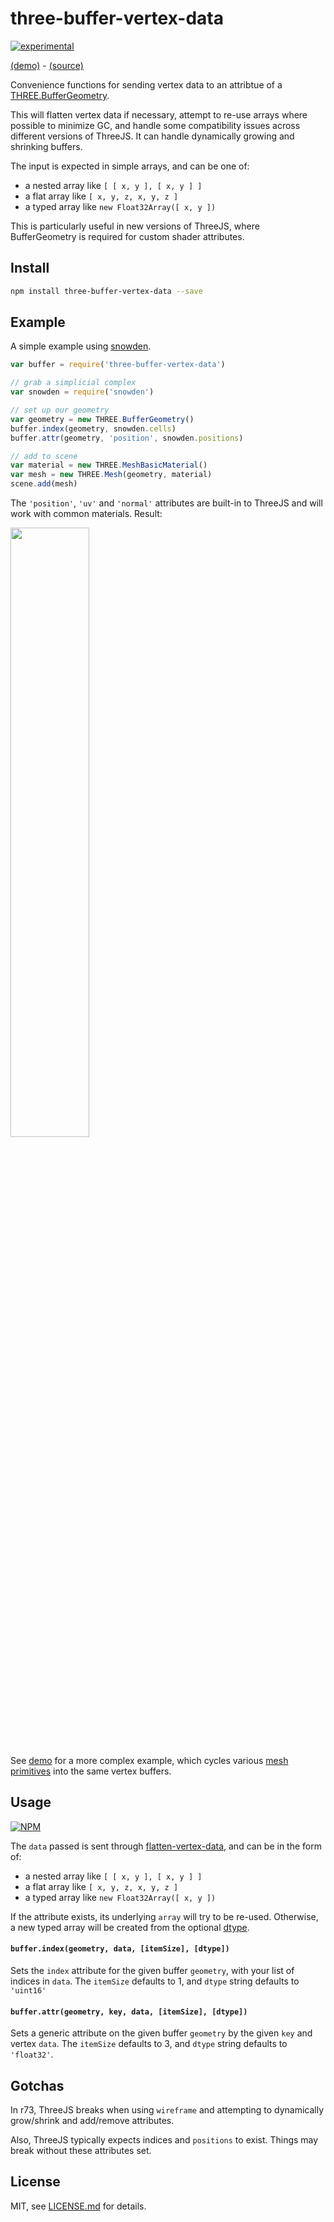 # three-buffer-vertex-data

[![experimental](http://badges.github.io/stability-badges/dist/experimental.svg)](http://github.com/badges/stability-badges)

[(demo)](http://jam3.github.io/three-buffer-vertex-data/) - [(source)](./demo/index.js)

Convenience functions for sending vertex data to an attribtue of a [THREE.BufferGeometry](http://threejs.org/docs/#Reference/Core/BufferGeometry).

This will flatten vertex data if necessary, attempt to re-use arrays where possible to minimize GC, and handle some compatibility issues across different versions of ThreeJS. It can handle dynamically growing and shrinking buffers.

The input is expected in simple arrays, and can be one of:

- a nested array like `[ [ x, y ], [ x, y ] ]`
- a flat array like `[ x, y, z, x, y, z ]`
- a typed array like `new Float32Array([ x, y ])`

This is particularly useful in new versions of ThreeJS, where BufferGeometry is required for custom shader attributes.

## Install

```sh
npm install three-buffer-vertex-data --save
```

## Example

A simple example using [snowden](https://github.com/stackgl/snowden).

```js
var buffer = require('three-buffer-vertex-data')

// grab a simplicial complex
var snowden = require('snowden')

// set up our geometry
var geometry = new THREE.BufferGeometry()
buffer.index(geometry, snowden.cells)
buffer.attr(geometry, 'position', snowden.positions)

// add to scene
var material = new THREE.MeshBasicMaterial()
var mesh = new THREE.Mesh(geometry, material)
scene.add(mesh)
```

The `'position'`, `'uv'` and `'normal'` attributes are built-in to ThreeJS and will work with common materials. Result:

<img src="http://i.imgur.com/LdHk4xB.png" width="50%" />

See [demo](./demo/index.js) for a more complex example, which cycles various [mesh primitives](https://github.com/glo-js/mesh-primitives) into the same vertex buffers.

## Usage

[![NPM](https://nodei.co/npm/three-buffer-vertex-data.png)](https://www.npmjs.com/package/three-buffer-vertex-data)

The `data` passed is sent through [flatten-vertex-data](https://github.com/glo-js/flatten-vertex-data), and can be in the form of:

- a nested array like `[ [ x, y ], [ x, y ] ]`
- a flat array like `[ x, y, z, x, y, z ]`
- a typed array like `new Float32Array([ x, y ])`

If the attribute exists, its underlying `array` will try to be re-used. Otherwise, a new typed array will be created from the optional [dtype](https://www.npmjs.com/package/dtype).

#### `buffer.index(geometry, data, [itemSize], [dtype])`

Sets the `index` attribute for the given buffer `geometry`, with your list of indices in `data`. The `itemSize` defaults to 1, and `dtype` string defaults to `'uint16'`

#### `buffer.attr(geometry, key, data, [itemSize], [dtype])`

Sets a generic attribute on the given buffer `geometry` by the given `key` and vertex `data`. The `itemSize` defaults to 3, and `dtype` string defaults to `'float32'`.

## Gotchas

In r73, ThreeJS breaks when using `wireframe` and attempting to dynamically grow/shrink and add/remove attributes.

Also, ThreeJS typically expects indices and `positions` to exist. Things may break without these attributes set. 

## License

MIT, see [LICENSE.md](http://github.com/Jam3/three-buffer-vertex-data/blob/master/LICENSE.md) for details.
